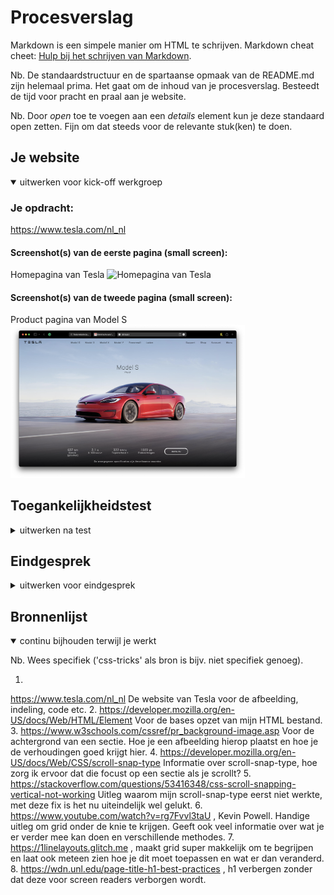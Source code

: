 # Procesverslag
Markdown is een simpele manier om HTML te schrijven.
Markdown cheat cheet: [Hulp bij het schrijven van Markdown](https://github.com/adam-p/markdown-here/wiki/Markdown-Cheatsheet).

Nb. De standaardstructuur en de spartaanse opmaak van de README.md zijn helemaal prima. Het gaat om de inhoud van je procesverslag. Besteedt de tijd voor pracht en praal aan je website.

Nb. Door *open* toe te voegen aan een *details* element kun je deze standaard open zetten. Fijn om dat steeds voor de relevante stuk(ken) te doen.


## Je website

<details open>
<summary>uitwerken voor kick-off werkgroep</summary>

### Je opdracht:
https://www.tesla.com/nl_nl

#### Screenshot(s) van de eerste pagina (small screen):
Homepagina van Tesla
<img src="images/Screenshot 2022-01-12 at 00.07.13.png" width="375px" alt="Homepagina van Tesla">

#### Screenshot(s) van de tweede pagina (small screen):
Product pagina van Model S
<img src="images/Screenshot 2022-01-12 at 00.07.18.png" width="375px" alt="Product pagina van Model S">

</details>

## Toegankelijkheidstest

<details>
<summary>uitwerken na test</summary>

### Bevindingen
Lijst met je bevindingen die in de test naar voren kwamen:

#### Titel eerste bevinding
Hier korte omschrijving (met indien nodig een afbeelding)

Hier een omschrijving van hoe het opgelost kan worden (met indien nodig een afbeelding)


#### Titel tweede bevinding.
Hier korte omschrijving (met indien nodig een afbeelding)

Hier een omschrijving van hoe het opgelost kan worden (met indien nodig een afbeelding)


#### Titel volgende bevinding.
Hier korte omschrijving (met indien nodig een afbeelding)

Hier een omschrijving van hoe het opgelost kan worden (met indien nodig een afbeelding)


#### Titel nog een bevinding.
Hier korte omschrijving (met indien nodig een afbeelding)

Hier een omschrijving van hoe het opgelost kan worden (met indien nodig een afbeelding)

</details>

## Eindgesprek

<details>
<summary>uitwerken voor eindgesprek</summary>

### Stand van zaken
Wat was lastig?

In het begin was ik veel aan het opzoeken en aan het proberen maar lukte het telkens niet, dit kwam vooral door display: absolute en relative. Ook was ik vergeten hoe het nou precies zat met display: block en flex. Toen ik dit weer onder controle had ging het wel beter.

Ik vind het alleen nog moeilijk om onderdelen op de juiste plek te krijgen en hierbij de juiste definities te gebruiken. In het begin heb ik bijna alleen maar div gebruikt om alles goed op zijn plek te krijgen, na een feedback ronde heb ik dit helemaal omgegooid en heb ik overal de juiste elementen voor gebruikt (denk ik). Ook gebruik ik veel classes terwijl dit niet altijd nodig is. Ik denk dat er nogsteeds veel classes weg kunnen maar hier heb ik niet genoeg tijd voor gehad.

Ik had graag wat meer tijd gehad om alles nog goed uit te werken. Ik ben hier in de vakantie niet aan toegekomen ivm een SRP punt. Ik heb uiteindelijk de anmiatie niet gebruikt, ik weet wel waar ik deze ga toepassen en hoe. Ik ga bij de grid op de Model S pagina de micro interaction van Joost Faber gebruiken welke op codepin staat. Ik heb alleen nog niet genoeg tijd gehad om hier in te duiken omdat ik lang geen javascript heb gebruikt.

De website is wel responsive gemaakt, in eerste instantie wilde ik breakpoint maken voor 3 verschillende devices (mobiel, tablet en desktop). Toen ik hiermee bezig was zag ik online een reactie op een artikel die zei dat het verstandiger is om breakpoints te bepalen op de content van de site, dit leek mij ook een beter idee. Hierdoor blijft de site er beter uit zien voor verschillende schermen en niet alleen voor 3 devices.

### Screenshot(s)
<img src="images/Screenshot 2022-01-12 at 00.22.08.png">
<img src="images/Screenshot 2022-01-12 at 00.22.25.png">
<img src="images/Screenshot 2022-01-12 at 00.22.34.png">
</details>

## Bronnenlijst

<details open>
<summary>continu bijhouden terwijl je werkt</summary>

Nb. Wees specifiek ('css-tricks' als bron is bijv. niet specifiek genoeg).

1.
https://www.tesla.com/nl_nl
De website van Tesla voor de afbeelding, indeling, code etc.
2.
https://developer.mozilla.org/en-US/docs/Web/HTML/Element
Voor de bases opzet van mijn HTML bestand.
3.
https://www.w3schools.com/cssref/pr_background-image.asp
Voor de achtergrond van een sectie. Hoe je een afbeelding hierop plaatst en hoe je de verhoudingen goed krijgt hier.
4. 
https://developer.mozilla.org/en-US/docs/Web/CSS/scroll-snap-type
Informatie over scroll-snap-type, hoe zorg ik ervoor dat die focust op een sectie als je scrollt?
5. 
https://stackoverflow.com/questions/53416348/css-scroll-snapping-vertical-not-working
Uitleg waarom mijn scroll-snap-type eerst niet werkte, met deze fix is het nu uiteindelijk wel gelukt.
6. 
https://www.youtube.com/watch?v=rg7Fvvl3taU , Kevin Powell. Handige uitleg om grid onder de knie te krijgen. Geeft ook veel informatie over wat je er verder mee kan doen en verschillende methodes. 
7. 
https://1linelayouts.glitch.me , maakt grid super makkelijk om te begrijpen en laat ook meteen zien hoe je dit moet toepassen en wat er dan veranderd.
8. 
https://wdn.unl.edu/page-title-h1-best-practices , h1 verbergen zonder dat deze voor screen readers verborgen wordt.
</details>
